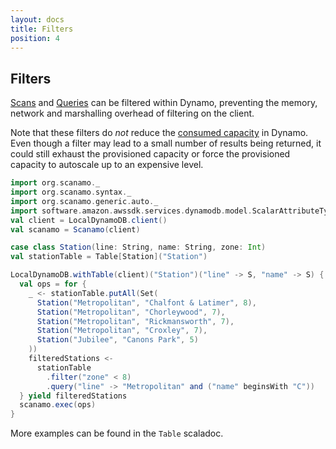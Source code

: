 ```yaml
---
layout: docs
title: Filters
position: 4
---
```


## Filters

[Scans](operations.md#scan) and [Queries](operations.md#query) can be filtered within Dynamo, preventing the memory, network and marshalling overhead of filtering on the client.
 
Note that these filters do *not* reduce the [consumed capacity](http://docs.aws.amazon.com/amazondynamodb/latest/developerguide/HowItWorks.ProvisionedThroughput.html) in Dynamo. Even though a filter may lead to a small number of results being
returned, it could still exhaust the provisioned capacity or force the provisioned capacity to autoscale up to an expensive level.

```scala mdoc:silent
import org.scanamo._
import org.scanamo.syntax._
import org.scanamo.generic.auto._
import software.amazon.awssdk.services.dynamodb.model.ScalarAttributeType._
val client = LocalDynamoDB.client()
val scanamo = Scanamo(client)

case class Station(line: String, name: String, zone: Int)
val stationTable = Table[Station]("Station")
```
```scala mdoc
LocalDynamoDB.withTable(client)("Station")("line" -> S, "name" -> S) {
  val ops = for {
    _ <- stationTable.putAll(Set(
      Station("Metropolitan", "Chalfont & Latimer", 8),
      Station("Metropolitan", "Chorleywood", 7),
      Station("Metropolitan", "Rickmansworth", 7),
      Station("Metropolitan", "Croxley", 7),
      Station("Jubilee", "Canons Park", 5)
    ))
    filteredStations <- 
      stationTable
        .filter("zone" < 8)
        .query("line" -> "Metropolitan" and ("name" beginsWith "C"))
  } yield filteredStations
  scanamo.exec(ops)
}
```

More examples can be found in the `Table` scaladoc.
